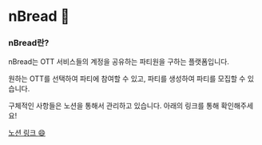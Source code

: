 # nBread :rocket:

### nBread란?

nBread는 OTT 서비스들의 계정을 공유하는 파티원을 구하는 플랫폼입니다.

원하는 OTT를 선택하여 파티에 참여할 수 있고, 파티를 생성하여 파티를 모집할 수 있습니다.

구체적인 사항들은 노션을 통해서 관리하고 있습니다. 아래의 링크를 통해 확인해주세요!

[노션 링크 :smile:](https://www.notion.so/riverandsnow/75070e201ec446d69ca416462d4275c5)
